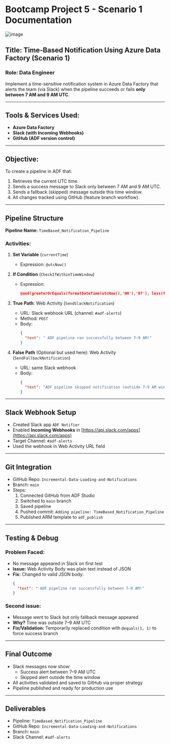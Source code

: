 # Bootcamp Project 5 - Scenario 1 Documentation

![image](https://github.com/user-attachments/assets/b62a9391-6e44-43d0-9359-5bc1d958794c)


## Title: Time-Based Notification Using Azure Data Factory (Scenario 1)

###  Role: Data Engineer
Implement a time-sensitive notification system in Azure Data Factory that alerts the team (via Slack) when the pipeline succeeds or fails **only between 7 AM and 9 AM UTC**.

---

##  Tools & Services Used:
- **Azure Data Factory**
- **Slack (with Incoming Webhooks)**
- **GitHub (ADF version control)**

---

##  Objective:
To create a pipeline in ADF that:
1. Retrieves the current UTC time.
2. Sends a success message to Slack only between 7 AM and 9 AM UTC.
3. Sends a fallback (skipped) message outside this time window.
4. All changes tracked using GitHub (feature branch workflow).

---

##  Pipeline Structure
**Pipeline Name:** `TimeBased_Notification_Pipeline`

###  Activities:
1. **Set Variable** (`currentTime`)
   - Expression: `@utcNow()`

2. **If Condition** (`CheckIfWithinTimeWindow`)
   - Expression:
     ```json
     @and(greaterOrEquals(formatDateTime(utcNow(),'HH'),'07'), less(formatDateTime(utcNow(),'HH'),'09'))
     ```

3. **True Path**: Web Activity (`SendSlackNotification`)
   - URL: Slack webhook URL (channel: `#adf-alerts`)
   - Method: `POST`
   - Body:
     ```json
     {
       "text": " ADF pipeline ran successfully between 7–9 AM!"
     }
     ```

4. **False Path** (Optional but used here): Web Activity (`SendFallbackNotification`)
   - URL: same Slack webhook
   - Body:
     ```json
     {
       "text": "ADF pipeline skipped notification (outside 7–9 AM window)."
     }
     ```

---

##  Slack Webhook Setup
- Created Slack app `ADF Notifier`
- Enabled **Incoming Webhooks** in [https://api.slack.com/apps](https://api.slack.com/apps)
- Target Channel: `#adf-alerts`
- Used the webhook in Web Activity URL field

---

## Git Integration
- GitHub Repo: `Incremental-Data-Loading-and-Notifications`
- Branch: `main`
- Steps:
  1. Connected GitHub from ADF Studio
  2. Switched to `main` branch
  3. Saved pipeline
  4. Pushed commit: `Adding pipeline: TimeBased_Notification_Pipeline`
  5. Published ARM template to `adf_publish`

---

##  Testing & Debug
### Problem Faced:
- No message appeared in Slack on first test
- **Issue:** Web Activity Body was plain text instead of JSON
- **Fix:** Changed to valid JSON body:
  ```json
  {
    "text": " ADF pipeline ran successfully between 7–9 AM!"
  }
  ```

### Second issue:
- Message went to Slack but only fallback message appeared
- **Why?** Time was outside 7–9 AM UTC
- **Fix/Validation:** Temporarily replaced condition with `@equals(1, 1)` to force success branch

---

##  Final Outcome
- Slack messages now show:
  - Success alert between 7–9 AM UTC
  - Skipped alert outside the time window
- All activities validated and saved to GitHub via proper strategy
- Pipeline published and ready for production use

---

##  Deliverables
- Pipeline: `TimeBased_Notification_Pipeline`
- GitHub Repo: `Incremental-Data-Loading-and-Notifications`
- Branch: `main`
- Slack Channel: `#adf-alerts`



